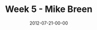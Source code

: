 ---
layout: message
category: message
series: "The Good Life"
title: "Week 5 - Mike Breen"
date: 2012-07-21-00-00
message_id: 738
audio-description: "Mike Breen talks about how rest can lead us to the good life."
audio: "http://www.crossroads.net/players/media/hq/goodlife_05.mp3"
audio-title: "Week 5 - Mike Breen"
audio-duration: "30:01"
program-description: "Program - Week 5 Good Life"
program: "http://www.crossroads.net/players/media/hq/07_21-22_12Program.pdf"
program-title: "Week 5 - Mike Breen"
video-description: "Mike Breen talks about how rest can lead us to the good life."
video-title: "Week 5 - Mike Breen"
video: "https://s3.amazonaws.com/crossroadsvideomessages/goodlife_05.mp4"
video-poster: "https://www.crossroads.net/uploadedfiles/goodlife_05_still.jpg"
---